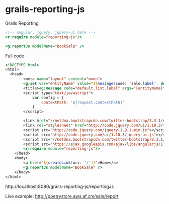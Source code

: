 grails-reporting-js
===================

Grails Reporting

```jsp
<!-- angular, jquery, jquery-ui here -->
<r:require module="reporting-js"/>

<g:reportJs modelName="BookSale" />
```

Full code
```jsp
<!DOCTYPE html>
<html>
  <head>
		<meta name="layout" content="moon">
		<g:set var="entityName" value="${message(code: 'sale.label', default: 'Sale')}" />
		<title><g:message code="default.list.label" args="[entityName]" /></title>
		<script type="text/javascript">
			var config = {
				contextPath: '${request.contextPath}'
			}
		</script>

		<link href="//netdna.bootstrapcdn.com/twitter-bootstrap/2.3.1/css/bootstrap-combined.min.css" rel="stylesheet">
		<link rel="stylesheet" href="http://code.jquery.com/ui/1.10.3/themes/smoothness/jquery-ui.css"/>
		<script src="http://code.jquery.com/jquery-1.9.1.min.js"></script>
		<script src="http://code.jquery.com/ui/1.10.3/jquery-ui.js"></script>
		<script src="//netdna.bootstrapcdn.com/twitter-bootstrap/2.3.1/js/bootstrap.min.js"></script>
		<script src="https://ajax.googleapis.com/ajax/libs/angularjs/1.0.6/angular.min.js"></script>
		<r:require module="reporting-js"/>
	</head>
	<body>
		<a href="${createLink(uri: '/')}">Home</a>
		<g:reportJs modelName="BookSale" />
	</body>
</html>


````

http://localhost:8080/grails-reporting-js/reportingJs

Live example: <a href="http://poetrystore.aws.af.cm/sale/report">http://poetrystore.aws.af.cm/sale/report</a>
